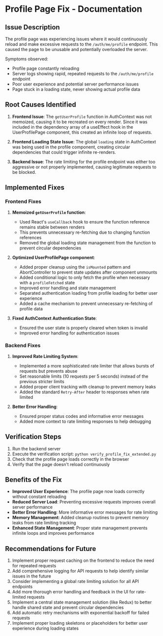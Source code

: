 # Profile Page Fix - Documentation

## Issue Description
The profile page was experiencing issues where it would continuously reload and make excessive requests to the `/auth/me/profile` endpoint. This caused the page to be unusable and potentially overloaded the server.

Symptoms observed:
- Profile page constantly reloading
- Server logs showing rapid, repeated requests to the `/auth/me/profile` endpoint
- Poor user experience and potential server performance issues
- Page stuck in a loading state, never showing actual profile data

## Root Causes Identified
1. **Frontend Issue**: The `getUserProfile` function in AuthContext was not memoized, causing it to be recreated on every render. Since it was included in the dependency array of a useEffect hook in the UserProfilePage component, this created an infinite loop of requests.

2. **Frontend Loading State Issue**: The global `loading` state in AuthContext was being used in the profile component, creating circular dependencies that could trigger infinite re-renders.

3. **Backend Issue**: The rate limiting for the profile endpoint was either too aggressive or not properly implemented, causing legitimate requests to be blocked.

## Implemented Fixes

### Frontend Fixes

1. **Memoized `getUserProfile` function**:
   - Used React's `useCallback` hook to ensure the function reference remains stable between renders
   - This prevents unnecessary re-fetching due to changing function references
   - Removed the global loading state management from the function to prevent circular dependencies

2. **Optimized UserProfilePage component**:
   - Added proper cleanup using the `isMounted` pattern and AbortController to prevent state updates after component unmounts
   - Added conditional logic to only fetch the profile when necessary with a `profileFetched` state
   - Improved error handling and state management
   - Separated authentication loading from profile loading for better user experience
   - Added a cache mechanism to prevent unnecessary re-fetching of profile data

3. **Fixed AuthContext Authentication State**:
   - Ensured the user state is properly cleared when token is invalid
   - Improved error handling for authentication issues

### Backend Fixes

1. **Improved Rate Limiting System**:
   - Implemented a more sophisticated rate limiter that allows bursts of requests but prevents abuse
   - Set reasonable limits (10 requests per 5 seconds) instead of the previous stricter limits
   - Added proper client tracking with cleanup to prevent memory leaks
   - Added the standard `Retry-After` header to responses when rate limited

2. **Better Error Handling**:
   - Ensured proper status codes and informative error messages
   - Added more context to rate limiting responses to help debugging

## Verification Steps
1. Run the backend server
2. Execute the verification script: `python verify_profile_fix_extended.py`
3. Check that the profile page loads correctly in the browser
4. Verify that the page doesn't reload continuously

## Benefits of the Fix
- **Improved User Experience**: The profile page now loads correctly without constant reloading
- **Reduced Server Load**: Preventing excessive requests improves overall server performance
- **Better Error Handling**: More informative error messages for rate limiting
- **Memory Management**: Added cleanup routines to prevent memory leaks from rate limiting tracking
- **Enhanced State Management**: Proper state management prevents infinite loops and improves performance

## Recommendations for Future
1. Implement proper request caching on the frontend to reduce the need for repeated requests
2. Add comprehensive logging for API requests to help identify similar issues in the future
3. Consider implementing a global rate limiting solution for all API endpoints
4. Add more thorough error handling and feedback in the UI for rate-limited requests
5. Implement a central state management solution (like Redux) to better handle shared state and prevent circular dependencies
6. Add automatic retry mechanisms with exponential backoff for failed requests
7. Implement proper loading skeletons or placeholders for better user experience during loading states
